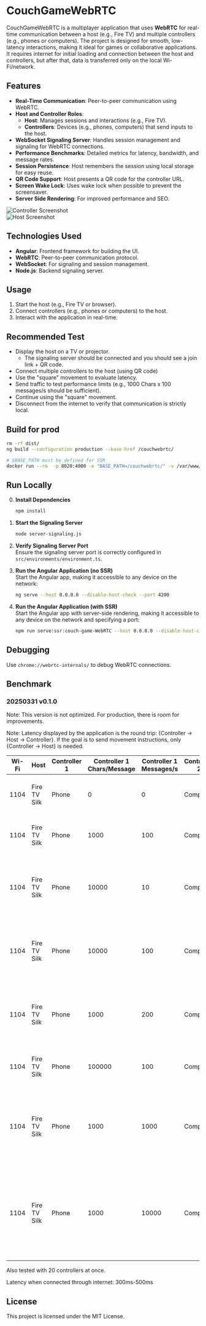 # CouchGameWebRTC

CouchGameWebRTC is a multiplayer application that uses **WebRTC** for real-time communication between a host (e.g., Fire TV) and multiple controllers (e.g., phones or computers). The project is designed for smooth, low-latency interactions, making it ideal for games or collaborative applications. It requires internet for initial loading and connection between the host and controllers, but after that, data is transferred only on the local Wi-Fi/network.

## Features

- **Real-Time Communication**: Peer-to-peer communication using WebRTC.
- **Host and Controller Roles**:
    - **Host**: Manages sessions and interactions (e.g., Fire TV).
    - **Controllers**: Devices (e.g., phones, computers) that send inputs to the host.
- **WebSocket Signaling Server**: Handles session management and signaling for WebRTC connections.
- **Performance Benchmarks**: Detailed metrics for latency, bandwidth, and message rates.
- **Session Persistence**: Host remembers the session using local storage for easy reuse.
- **QR Code Support**: Host presents a QR code for the controller URL.
- **Screen Wake Lock**: Uses wake lock when possible to prevent the screensaver.
- **Server Side Rendering**: For improved performance and SEO.

![Controller Screenshot](doc/screencapture-controller.png)  
![Host Screenshot](doc/screencapture-host.png)

## Technologies Used

- **Angular**: Frontend framework for building the UI.
- **WebRTC**: Peer-to-peer communication protocol.
- **WebSocket**: For signaling and session management.
- **Node.js**: Backend signaling server.

## Usage

1. Start the host (e.g., Fire TV or browser).
2. Connect controllers (e.g., phones or computers) to the host.
3. Interact with the application in real-time.

## Recommended Test

- Display the host on a TV or projector.
    - The signaling server should be connected and you should see a join link + QR code.
- Connect multiple controllers to the host (using QR code)
- Use the "square" movement to evaluate latency.
- Send traffic to test performance limits (e.g., 1000 Chars x 100 messages/s should be sufficient).
- Continue using the "square" movement.
- Disconnect from the internet to verify that communication is strictly local.

## Build for prod

```bash
rm -rf dist/ 
ng build --configuration production --base-href /couchwebrtc/
```

```bash
# $BASE_PATH must be defined for SSR
docker run --rm  -p 8020:4000 -e "BASE_PATH=/couchwebrtc/" -v /var/www/couch-game-web-rtc-ssr:/usr/src/app     -w /usr/src/app     --name node-couch-game-web-rtc-ssr     node:alpine     ash -c "node server/server.m.mjs"
```


## Run Locally

0. **Install Dependencies**  
    ```bash
    npm install
    ```

1. **Start the Signaling Server**  
    ```bash
    node server-signaling.js
    ```

2. **Verify Signaling Server Port**  
    Ensure the signaling server port is correctly configured in `src/environments/environment.ts`.

3. **Run the Angular Application (no SSR)**  
    Start the Angular app, making it accessible to any device on the network:  
    ```bash
    ng serve --host 0.0.0.0 --disable-host-check --port 4200
    ```
4. **Run the Angular Application (with SSR)**  
    Start the Angular app with server-side rendering, making it accessible to any device on the network and specifying a port:  
    ```bash
    npm run serve:ssr:couch-game-WebRTC --host 0.0.0.0 --disable-host-check --port 4200
    ```

## Debugging

Use `chrome://webrtc-internals/` to debug WebRTC connections.

## Benchmark

### 20250331 v0.1.0 

Note: This version is not optimized. For production, there is room for improvements.  

Note: Latency displayed by the application is the round trip: {Controller → Host → Controller}. If the goal is to send movement instructions, only {Controller → Host} is needed.


| Wi-Fi  | Host         | Controller 1     | Controller 1 Chars/Message | Controller 1 Messages/s | Controller 2     | Controller 2 Chars/Message | Controller 2 Messages/s | Controller 3     | Controller 3 Chars/Message | Controller 3 Messages/s | Observation                                                                 |
|--------|--------------|------------------|---------------------------|-------------------------|------------------|---------------------------|-------------------------|------------------|---------------------------|-------------------------|--------------------------------------------------------------------------------|
| 1104   | Fire TV Silk | Phone           | 0                         | 0                       | Computer         | 0                         | 0                       | Computer         | 0                         | 0                       | Square movement fluid. Latency around 5ms-20ms.                                 |
| 1104   | Fire TV Silk | Phone           | 1000                      | 100                     | Computer         | 1000                      | 100                     | Computer         | 1000                      | 100                     | Square movement fluid. Latency around 5ms-20ms.                                 |
| 1104   | Fire TV Silk | Phone           | 10000                     | 10                      | Computer         | 10000                     | 10                      | Computer         | 10000                     | 10                      | Square movement fluid. Latency around 5ms-20ms. Receiving expected 3x107kb/s.   |
| 1104   | Fire TV Silk | Phone           | 10000                     | 100                     | Computer         | 10000                     | 100                     | Computer         | 10000                     | 100                     | Square movement fluid. Latency around 30ms-80ms. Receiving expected 3x1Mb/s.    |
| 1104   | Fire TV Silk | Phone           | 1000                      | 200                     | Computer         | 1000                      | 200                     | Computer         | 1000                      | 200                     | Square movement fluid. Latency around 10ms-40ms. Receiving expected 3x214kb/s.  |
| 1104   | Fire TV Silk | Phone           | 100000                    | 100                     | Computer         | 100000                    | 100                     | Computer         | 100000                    | 100                     | Overloaded. Latency around 5s-20s. Max=3x1Mb/s.                                  |
| 1104   | Fire TV Silk | Phone           | 1000                      | 1000                    | Computer         | 1000                      | 1000                    | Computer         | 1000                      | 1000                    | Square movement fluid. Latency around 10ms-40ms. TV blocked at 3x268kb/s when expecting 3x1Mb/s. |
| 1104   | Fire TV Silk | Phone           | 1000                      | 10000                   | Computer         | 1000                      | 10000                   | Computer         | 1000                      | 10000                   | Square movement fluid. Latency around 10ms-40ms. Max messages lost. Two controllers on PC crash after 1 min (probably RTC queue full). |

Also tested with 20 controllers at once.

Latency when connected through internet: 300ms-500ms

## License

This project is licensed under the MIT License.
